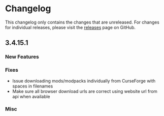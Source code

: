 # Changelog

This changelog only contains the changes that are unreleased. For changes for individual releases, please visit the
[releases](https://github.com/ATLauncher/ATLauncher/releases) page on GitHub.

## 3.4.15.1

### New Features

### Fixes
- Issue downloading mods/modpacks individually from CurseForge with spaces in filenames
- Make sure all browser download urls are correct using website url from api when available

### Misc
